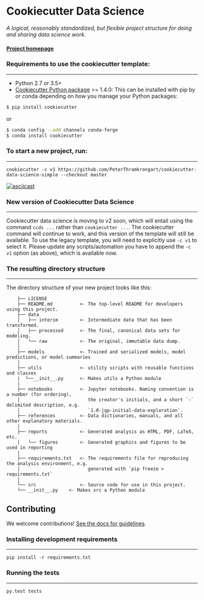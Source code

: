 # Cookiecutter Data Science

_A logical, reasonably standardized, but flexible project structure for doing and sharing data science work._


#### [Project homepage](http://drivendata.github.io/cookiecutter-data-science/)


### Requirements to use the cookiecutter template:
-----------
 - Python 2.7 or 3.5+
 - [Cookiecutter Python package](http://cookiecutter.readthedocs.org/en/latest/installation.html) >= 1.4.0: This can be installed with pip by or conda depending on how you manage your Python packages:

``` bash
$ pip install cookiecutter
```

or

``` bash
$ conda config --add channels conda-forge
$ conda install cookiecutter
```


### To start a new project, run:
------------

    cookiecutter -c v1 https://github.com/PeterThramkrongart/cookiecutter-data-science-simple --checkout master


[![asciicast](https://asciinema.org/a/244658.svg)](https://asciinema.org/a/244658)

### New version of Cookiecutter Data Science
------------
Cookiecutter data science is moving to v2 soon, which will entail using
the command `ccds ...` rather than `cookiecutter ...`. The cookiecutter command
will continue to work, and this version of the template will still be available.
To use the legacy template, you will need to explicitly use `-c v1` to select it.
Please update any scripts/automation you have to append the `-c v1` option (as above),
which is available now.


### The resulting directory structure
------------

The directory structure of your new project looks like this: 

```
    ├── LICENSE
    ├── README.md          <- The top-level README for developers using this project.
    ├── data
    │   ├── interim        <- Intermediate data that has been transformed.
    │   ├── processed      <- The final, canonical data sets for modeling.
    │   └── raw            <- The original, immutable data dump.
    │
    ├── models             <- Trained and serialized models, model predictions, or model summaries
    │
    ├── utils              <- utility scripts with reusable functions and classes
    |  └──__init__.py      <- Makes utils a Python module
    |
    ├── notebooks          <- Jupyter notebooks. Naming convention is a number (for ordering),
    │                         the creator's initials, and a short `-` delimited description, e.g.
    │                         `1.0-jqp-initial-data-exploration`.
    ├── references         <- Data dictionaries, manuals, and all other explanatory materials.
    |
    ├── reports            <- Generated analysis as HTML, PDF, LaTeX, etc.
    │   └── figures        <- Generated graphics and figures to be used in reporting
    |
    ├── requirements.txt   <- The requirements file for reproducing the analysis environment, e.g.
    │                         generated with `pip freeze > requirements.txt`
    │
    └── src                <- Source code for use in this project.
    └── __init__.py    <- Makes src a Python module
```

## Contributing

We welcome contributions! [See the docs for guidelines](https://drivendata.github.io/cookiecutter-data-science/#contributing).

### Installing development requirements
------------

    pip install -r requirements.txt

### Running the tests
------------

    py.test tests
